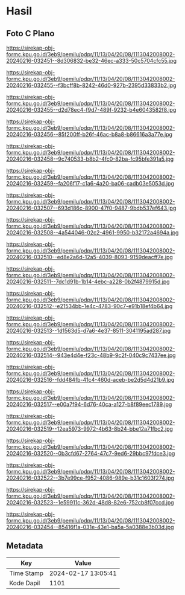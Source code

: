 # Hasil

## Foto C Plano

https://sirekap-obj-formc.kpu.go.id/3eb9/pemilu/pdpr/11/13/04/20/08/1113042008002-20240216-032451--8d306832-be32-46ec-a333-50c5704cfc55.jpg

https://sirekap-obj-formc.kpu.go.id/3eb9/pemilu/pdpr/11/13/04/20/08/1113042008002-20240216-032455--f3bcff8b-8242-46d0-927b-2395d33833b2.jpg

https://sirekap-obj-formc.kpu.go.id/3eb9/pemilu/pdpr/11/13/04/20/08/1113042008002-20240216-032455--d2d78ec4-f9d7-489f-9232-b4e6043582f8.jpg

https://sirekap-obj-formc.kpu.go.id/3eb9/pemilu/pdpr/11/13/04/20/08/1113042008002-20240216-032456--85f200ff-b26f-46ac-b8a8-b86616a3a77e.jpg

https://sirekap-obj-formc.kpu.go.id/3eb9/pemilu/pdpr/11/13/04/20/08/1113042008002-20240216-032458--9c740533-b8b2-4fc0-82ba-fc95bfe391a5.jpg

https://sirekap-obj-formc.kpu.go.id/3eb9/pemilu/pdpr/11/13/04/20/08/1113042008002-20240216-032459--fa206f17-c1a6-4a20-ba06-cadb03e5053d.jpg

https://sirekap-obj-formc.kpu.go.id/3eb9/pemilu/pdpr/11/13/04/20/08/1113042008002-20240216-032507--693d186c-8900-47f0-9487-9bdb537ef643.jpg

https://sirekap-obj-formc.kpu.go.id/3eb9/pemilu/pdpr/11/13/04/20/08/1113042008002-20240216-032508--4a544046-02c2-4961-9950-b32172a4694a.jpg

https://sirekap-obj-formc.kpu.go.id/3eb9/pemilu/pdpr/11/13/04/20/08/1113042008002-20240216-032510--ed8e2a6d-12a5-4039-8093-9159deacff7e.jpg

https://sirekap-obj-formc.kpu.go.id/3eb9/pemilu/pdpr/11/13/04/20/08/1113042008002-20240216-032511--7dc1d91b-1b14-4ebc-a228-0b2f4879915d.jpg

https://sirekap-obj-formc.kpu.go.id/3eb9/pemilu/pdpr/11/13/04/20/08/1113042008002-20240216-032512--e21534bb-1e4c-4783-90c7-e91b18ef4b64.jpg

https://sirekap-obj-formc.kpu.go.id/3eb9/pemilu/pdpr/11/13/04/20/08/1113042008002-20240216-032513--1d1563d5-d7a6-4e37-8511-3041195ad287.jpg

https://sirekap-obj-formc.kpu.go.id/3eb9/pemilu/pdpr/11/13/04/20/08/1113042008002-20240216-032514--943e4d4e-f23c-48b9-9c2f-040c9c7437ee.jpg

https://sirekap-obj-formc.kpu.go.id/3eb9/pemilu/pdpr/11/13/04/20/08/1113042008002-20240216-032516--fdd484fb-41c4-460d-aceb-be2d5d4d21b9.jpg

https://sirekap-obj-formc.kpu.go.id/3eb9/pemilu/pdpr/11/13/04/20/08/1113042008002-20240216-032517--e00a7f94-6d76-40ca-a127-b8f89eec1789.jpg

https://sirekap-obj-formc.kpu.go.id/3eb9/pemilu/pdpr/11/13/04/20/08/1113042008002-20240216-032519--12ea5973-9972-4b63-8b24-bbe12a71fbc2.jpg

https://sirekap-obj-formc.kpu.go.id/3eb9/pemilu/pdpr/11/13/04/20/08/1113042008002-20240216-032520--0b3cfd67-2764-47c7-9ed6-29bbc97fdce3.jpg

https://sirekap-obj-formc.kpu.go.id/3eb9/pemilu/pdpr/11/13/04/20/08/1113042008002-20240216-032522--3b7e99ce-f952-4086-989e-b31c1603f274.jpg

https://sirekap-obj-formc.kpu.go.id/3eb9/pemilu/pdpr/11/13/04/20/08/1113042008002-20240216-032523--1e59911c-362d-48d8-82e6-752cb8f07ccd.jpg

https://sirekap-obj-formc.kpu.go.id/3eb9/pemilu/pdpr/11/13/04/20/08/1113042008002-20240216-032454--85416f1a-031e-43e1-ba5a-5a0388e3b03d.jpg


## Metadata

| Key        | Value               |
| ---------- | ------------------- |
| Time Stamp | 2024-02-17 13:05:41 |
| Kode Dapil | 1101                |



